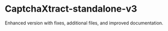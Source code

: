 # CaptchaXtract-standalone-v3
Enhanced version with fixes, additional files, and improved documentation.
